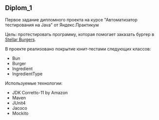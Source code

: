 ## Diplom_1

Первое задание дипломного проекта на курсе "Автоматизатор тестирования на Java" от Яндекс.Практикум

Цель: протестировать программу, которая помогает заказать бургер в [Stellar Burgers](https://stellarburgers.nomoreparties.site/).

В проекте реализовано покрытие юнит-тестами следующих классов:
- Bun
- Burger
- Ingredient
- IngredientType

Используемые технологии:
- JDK Corretto-11 by Amazon
- Maven
- JUnit4
- Jacoco
- Mockito